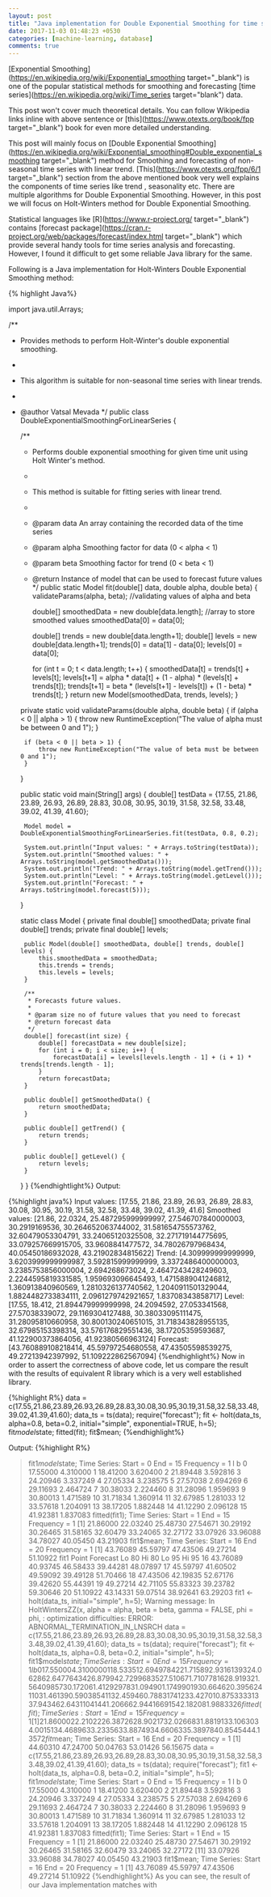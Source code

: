 ```yaml
---
layout: post
title: "Java implementation for Double Exponential Smoothing for time series with linear trend"
date: 2017-11-03 01:48:23 +0530
categories: [machine-learning, database]
comments: true
---
```


[Exponential Smoothing](https://en.wikipedia.org/wiki/Exponential_smoothing target="_blank") is one of the popular statistical methods for smoothing and forecasting [time series](https://en.wikipedia.org/wiki/Time_series target="blank") data.

This post won't cover much theoretical details. You can follow Wikipedia links
inline with above sentence or [this](https://www.otexts.org/book/fpp target="_blank") book for even more detailed understanding.

This post will mainly focus on [Double Exponential Smoothing](https://en.wikipedia.org/wiki/Exponential_smoothing#Double_exponential_smoothing target="_blank") method for Smoothing and forecasting of non-seasonal time series with linear trend. [This](https://www.otexts.org/fpp/6/1 target="_blank") section from the above mentioned book very well explains the components of time series like trend , seasonality etc. There are multiple
algorithms for Double Exponential Smoothing. However, in this post we will
focus on Holt-Winters method for Double Exponential Smoothing.

Statistical languages like [R](https://www.r-project.org/ target="_blank") contains
[forecast package](https://cran.r-project.org/web/packages/forecast/index.html target="_blank")
which provide several handy tools for time series analysis and forecasting.
However, I found it difficult to get some reliable Java library for the same.

Following is a Java implementation for Holt-Winters Double Exponential Smoothing
method:

{% highlight Java%}

import java.util.Arrays;

/**
 * Provides methods to perform Holt-Winter's double exponential smoothing.
 * <p>
 * This algorithm is suitable for non-seasonal time series with linear trends.
 *
 * @author Vatsal Mevada
 */
public class DoubleExponentialSmoothingForLinearSeries {

    /**
     * Performs double exponential smoothing for given time unit using Holt Winter's method.
     * <p/>
     * This method is suitable for fitting series with linear trend.
     *
     * @param data  An array containing the recorded data of the time series
     * @param alpha Smoothing factor for data (0 < alpha < 1)
     * @param beta  Smoothing factor for trend (0 < beta < 1)
     * @return Instance of model that can be used to forecast future values
     */
    public static Model fit(double[] data, double alpha, double beta) {
        validateParams(alpha, beta);    //validating values of alpha and beta

        double[] smoothedData = new double[data.length];    //array to store smoothed values
        smoothedData[0] = data[0];

        double[] trends = new double[data.length+1];
        double[] levels = new double[data.length+1];
        trends[0] = data[1] - data[0];
        levels[0] = data[0];

        for (int t = 0; t < data.length; t++) {
            smoothedData[t] = trends[t] + levels[t];
            levels[t+1] = alpha * data[t] + (1 - alpha) * (levels[t] + trends[t]);
            trends[t+1] = beta * (levels[t+1] - levels[t]) + (1 - beta) * trends[t];
        }
        return new Model(smoothedData, trends, levels);
    }

    private static void validateParams(double alpha, double beta) {
        if (alpha < 0 || alpha > 1) {
            throw new RuntimeException("The value of alpha must be between 0 and 1");
        }

        if (beta < 0 || beta > 1) {
            throw new RuntimeException("The value of beta must be between 0 and 1");
        }
    }

    public static void main(String[] args) {
        double[] testData = {17.55, 21.86, 23.89, 26.93, 26.89, 28.83, 30.08, 30.95, 30.19, 31.58, 32.58, 33.48, 39.02, 41.39, 41.60};

        Model model = DoubleExponentialSmoothingForLinearSeries.fit(testData, 0.8, 0.2);

        System.out.println("Input values: " + Arrays.toString(testData));
        System.out.println("Smoothed values: " + Arrays.toString(model.getSmoothedData()));
        System.out.println("Trend: " + Arrays.toString(model.getTrend()));
        System.out.println("Level: " + Arrays.toString(model.getLevel()));
        System.out.println("Forecast: " + Arrays.toString(model.forecast(5)));
    }

    static class Model {
        private final double[] smoothedData;
        private final double[] trends;
        private final double[] levels;

        public Model(double[] smoothedData, double[] trends, double[] levels) {
            this.smoothedData = smoothedData;
            this.trends = trends;
            this.levels = levels;
        }

        /**
         * Forecasts future values.
         *
         * @param size no of future values that you need to forecast
         * @return forecast data
         */
        double[] forecast(int size) {
            double[] forecastData = new double[size];
            for (int i = 0; i < size; i++) {
                forecastData[i] = levels[levels.length - 1] + (i + 1) * trends[trends.length - 1];
            }
            return forecastData;
        }

        public double[] getSmoothedData() {
            return smoothedData;
        }

        public double[] getTrend() {
            return trends;
        }

        public double[] getLevel() {
            return levels;
        }
    }
}
{%endhightlight%}
Output:

{%highlight java%}
Input values: [17.55, 21.86, 23.89, 26.93, 26.89, 28.83, 30.08, 30.95, 30.19, 31.58, 32.58, 33.48, 39.02, 41.39, 41.6]
Smoothed values: [21.86, 22.0324, 25.487295999999997, 27.546707840000003, 30.2919169536, 30.264652063744002, 31.581654755573762, 32.60479053304791, 33.24065120325508, 32.271719144775695, 33.079257669915705, 33.9608841477572, 34.78026797968434, 40.05450186932028, 43.21902834815622]
Trend: [4.309999999999999, 3.6203999999999987, 3.592815999999999, 3.3372486400000003, 3.2385753856000004, 2.694268673024, 2.4647243428249603, 2.2244595819331585, 1.959693096645493, 1.4715889041246812, 1.360913840960569, 1.2810326137740562, 1.2040911501329044, 1.8824482733834111, 2.0961279742921657, 1.83708343858717]
Level: [17.55, 18.412, 21.894479999999998, 24.2094592, 27.053341568, 27.57038339072, 29.1169304127488, 30.38033095111475, 31.28095810660958, 30.800130240651015, 31.718343828955135, 32.67985153398314, 33.576176829551436, 38.17205359593687, 41.122900373864056, 41.92380566963124]
Forecast: [43.760889108218414, 45.59797254680558, 47.43505598539275, 49.27213942397992, 51.109222862567094]
{%endhighlight%}
Now in order to assert the correctness of above code, let us compare the result
with the results of equivalent R library which is a very well established library.

{%highlight R%}
data = c(17.55,21.86,23.89,26.93,26.89,28.83,30.08,30.95,30.19,31.58,32.58,33.48,39.02,41.39,41.60);
data_ts = ts(data);
require("forecast");
fit <- holt(data_ts, alpha=0.8, beta=0.2, initial="simple", exponential=TRUE, h=5);
fit$model$state;
fitted(fit);
fit$mean;
{%endhighlight%}

Output:
{%highlight R%}
> fit1$model$state;
Time Series:
Start = 0 
End = 15 
Frequency = 1 
          l        b
 0 17.55000 4.310000
 1 18.41200 3.620400
 2 21.89448 3.592816
 3 24.20946 3.337249
 4 27.05334 3.238575
 5 27.57038 2.694269
 6 29.11693 2.464724
 7 30.38033 2.224460
 8 31.28096 1.959693
 9 30.80013 1.471589
10 31.71834 1.360914
11 32.67985 1.281033
12 33.57618 1.204091
13 38.17205 1.882448
14 41.12290 2.096128
15 41.92381 1.837083
> fitted(fit1);
Time Series:
Start = 1 
End = 15 
Frequency = 1 
 [1] 21.86000 22.03240 25.48730 27.54671 30.29192 30.26465 31.58165 32.60479 33.24065 32.27172 33.07926 33.96088 34.78027 40.05450 43.21903
> fit1$mean;
Time Series:
Start = 16 
End = 20 
Frequency = 1 
[1] 43.76089 45.59797 47.43506 49.27214 51.10922
> fit1
   Point Forecast    Lo 80    Hi 80    Lo 95    Hi 95
16       43.76089 40.93745 46.58433 39.44281 48.07897
17       45.59797 41.60502 49.59092 39.49128 51.70466
18       47.43506 42.19835 52.67176 39.42620 55.44391
19       49.27214 42.71105 55.83323 39.23782 59.30646
20       51.10922 43.14331 59.07514 38.92641 63.29203
> fit1 <- holt(data_ts, initial="simple", h=5);
Warning message:
In HoltWintersZZ(x, alpha = alpha, beta = beta, gamma = FALSE, phi = phi,  :
  optimization difficulties: ERROR: ABNORMAL_TERMINATION_IN_LNSRCH
> data = c(17.55,21.86,23.89,26.93,26.89,28.83,30.08,30.95,30.19,31.58,32.58,33.48,39.02,41.39,41.60);
> data_ts = ts(data);
> require("forecast");
> fit <- holt(data_ts, alpha=0.8, beta=0.2, initial="simple", h=5);
> fit1$model$state;
Time Series:
Start = 0 
End = 15 
Frequency = 1 
          l         b
 0 17.55000 4.3100000
 1 18.53351 2.6949784
 2 21.71589 2.9316139
 3 24.06286 2.6477643
 4 26.87994 2.7299683
 5 27.51067 1.7107781
 6 28.91932 1.5640985
 7 30.17206 1.4129297
 8 31.09490 1.1749901
 9 30.66462 0.3956241
10 31.46139 0.5903854
11 32.45946 0.7883174
12 33.42701 0.8753333
13 37.94346 2.6431104
14 41.20666 2.9441669
15 42.18208 1.9883326
> fitted(fit);
Time Series:
Start = 1 
End = 15 
Frequency = 1 
 [1] 21.86000 22.21022 26.38726 28.90217 32.02668 31.88191 33.10630 34.00151 34.46896 33.23356 33.88749 34.66063 35.38978 40.85454 44.13572
> fit$mean;
Time Series:
Start = 16 
End = 20 
Frequency = 1 
[1] 44.60310 47.24700 50.04763 53.01426 56.15675
> data = c(17.55,21.86,23.89,26.93,26.89,28.83,30.08,30.95,30.19,31.58,32.58,33.48,39.02,41.39,41.60);
> data_ts = ts(data);
> require("forecast");
> fit1 <- holt(data_ts, alpha=0.8, beta=0.2, initial="simple", h=5);
> fit1$model$state;
Time Series:
Start = 0 
End = 15 
Frequency = 1 
          l        b
 0 17.55000 4.310000
 1 18.41200 3.620400
 2 21.89448 3.592816
 3 24.20946 3.337249
 4 27.05334 3.238575
 5 27.57038 2.694269
 6 29.11693 2.464724
 7 30.38033 2.224460
 8 31.28096 1.959693
 9 30.80013 1.471589
10 31.71834 1.360914
11 32.67985 1.281033
12 33.57618 1.204091
13 38.17205 1.882448
14 41.12290 2.096128
15 41.92381 1.837083
> fitted(fit1);
Time Series:
Start = 1 
End = 15 
Frequency = 1 
 [1] 21.86000 22.03240 25.48730 27.54671 30.29192 30.26465 31.58165 32.60479 33.24065 32.27172
[11] 33.07926 33.96088 34.78027 40.05450 43.21903
> fit1$mean;
Time Series:
Start = 16 
End = 20 
Frequency = 1 
[1] 43.76089 45.59797 47.43506 49.27214 51.10922
{%endhighlight%}
As you can see, the result of our Java implementation matches with
